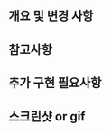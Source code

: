 ## 개요 및 변경 사항 <!-- 필수 -->

## 참고사항

## 추가 구현 필요사항

## 스크린샷 or gif <!-- 변경이전과 변경후의 사진. 애니메이션이면 gif를 올리면 더 좋아요. https://ezgif.com/video-to-gif -->
